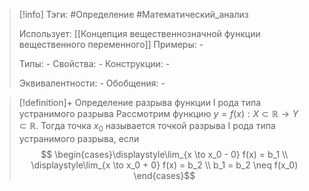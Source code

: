 > [!info]
> Тэги: #Определение #Математический_анализ   
> 
> Использует: [[Концепция вещественнозначной функции вещественного переменного]]
> Примеры: *-*
> 
> Типы: *-*
> Свойства: *-*
> Конструкции: *-*
> 
> Эквивалентности: *-*
> Обобщения: *-*

> [!definition]+ Определение разрыва функции I рода типа устранимого разрыва
> Рассмотрим функцию $y = f(x):X \subset \mathbb{R}\rightarrow Y \subset \mathbb{R}$. Тогда точка $x_0$ называется точкой разрыва I рода типа устранимого разрыва, если
> $$ \begin{cases}\displaystyle\lim_{x \to x_0 - 0} f(x) = b_1 \\ \displaystyle\lim_{x \to x_0 + 0} f(x) = b_2 \\ b_1 = b_2 \neq f(x_0) \end{cases}$$